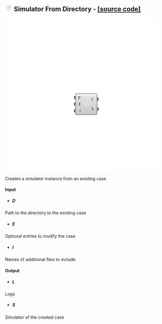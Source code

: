 ## ![](../images/icons/Simulator_From_Directory.png) Simulator From Directory - [[source code]](https://github.com/Eddy3D-Dev/Eddy3D-UMCF/blob/release/UMCF/CMP/Meta/SimulatorFromDirectoryCMP.cs)

![](../images/components/Simulator_From_Directory.png)

Creates a simulator instance from an existing case

#### Input
* ##### D
Path to the directory to the existing case
* ##### E
Optional entries to modify the case
* ##### I
Names of additional files to include

#### Output
* ##### L
Logs
* ##### S
Simulator of the created case